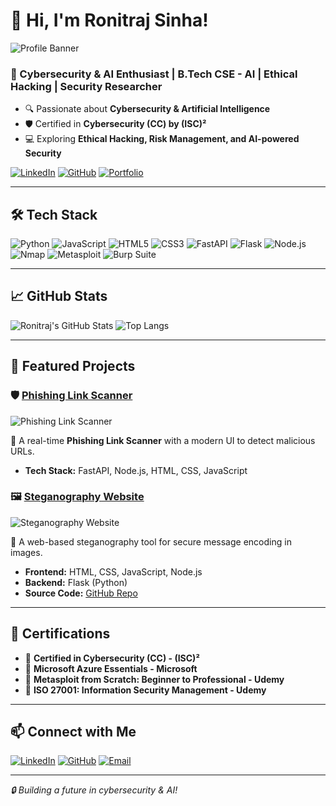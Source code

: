# **👋 Hi, I'm Ronitraj Sinha!**

![Profile Banner](https://user-images.githubusercontent.com/your-username/banner-image.png)

### **🚀 Cybersecurity & AI Enthusiast | B.Tech CSE - AI | Ethical Hacking | Security Researcher**

- 🔍 Passionate about **Cybersecurity & Artificial Intelligence**
- 🛡️ Certified in **Cybersecurity (CC) by (ISC)²**
- 💻 Exploring **Ethical Hacking, Risk Management, and AI-powered Security**

[![LinkedIn](https://img.shields.io/badge/LinkedIn-Ronitraj%20Sinha-blue?style=flat&logo=linkedin)](https://www.linkedin.com/in/ronitraj-sinha/)
[![GitHub](https://img.shields.io/badge/GitHub-Ronitraj07-black?style=flat&logo=github)](https://github.com/Ronitraj07)
[![Portfolio](https://img.shields.io/badge/Portfolio-Steganography%20Website-orange?style=flat)](https://ronitraj07.github.io/stegano/)

---

## **🛠️ Tech Stack**

![Python](https://img.shields.io/badge/Python-3776AB?style=for-the-badge&logo=python&logoColor=white)
![JavaScript](https://img.shields.io/badge/JavaScript-F7DF1E?style=for-the-badge&logo=javascript&logoColor=black)
![HTML5](https://img.shields.io/badge/HTML5-E34F26?style=for-the-badge&logo=html5&logoColor=white)
![CSS3](https://img.shields.io/badge/CSS3-1572B6?style=for-the-badge&logo=css3&logoColor=white)
![FastAPI](https://img.shields.io/badge/FastAPI-009688?style=for-the-badge&logo=fastapi&logoColor=white)
![Flask](https://img.shields.io/badge/Flask-000000?style=for-the-badge&logo=flask&logoColor=white)
![Node.js](https://img.shields.io/badge/Node.js-339933?style=for-the-badge&logo=nodedotjs&logoColor=white)
![Nmap](https://img.shields.io/badge/Nmap-4682B4?style=for-the-badge&logo=nmap&logoColor=white)
![Metasploit](https://img.shields.io/badge/Metasploit-000000?style=for-the-badge&logo=metasploit&logoColor=white)
![Burp Suite](https://img.shields.io/badge/Burp%20Suite-FF6C37?style=for-the-badge&logo=burpsuite&logoColor=white)

---

## **📈 GitHub Stats**

![Ronitraj's GitHub Stats](https://github-readme-stats.vercel.app/api?username=Ronitraj07&show_icons=true&theme=radical)
![Top Langs](https://github-readme-stats.vercel.app/api/top-langs/?username=Ronitraj07&layout=compact&theme=radical)

---

## **🔬 Featured Projects**

### 🛡️ [Phishing Link Scanner](https://github.com/Ronitraj07/Brainwave_Matrix_Intern)

![Phishing Link Scanner](https://github.com/Ronitraj07/Brainwave_Matrix_Intern/raw/main/demo.gif)

🚀 A real-time **Phishing Link Scanner** with a modern UI to detect malicious URLs.

- **Tech Stack:** FastAPI, Node.js, HTML, CSS, JavaScript

### 🖼️ [Steganography Website](https://ronitraj07.github.io/stegano/)

![Steganography Website](https://github.com/Ronitraj07/steganography-website/raw/main/demo.png)

🔐 A web-based steganography tool for secure message encoding in images.

- **Frontend:** HTML, CSS, JavaScript, Node.js
- **Backend:** Flask (Python)
- **Source Code:** [GitHub Repo](https://github.com/Ronitraj07/steganography-website)

---

## **📜 Certifications**

- 🏅 **Certified in Cybersecurity (CC) - (ISC)²**
- 🏅 **Microsoft Azure Essentials - Microsoft**
- 🏅 **Metasploit from Scratch: Beginner to Professional - Udemy**
- 🏅 **ISO 27001: Information Security Management - Udemy**

---

## **📫 Connect with Me**

[![LinkedIn](https://img.shields.io/badge/LinkedIn-Ronitraj%20Sinha-blue?style=flat&logo=linkedin)](https://www.linkedin.com/in/ronitraj-sinha/)
[![GitHub](https://img.shields.io/badge/GitHub-Ronitraj07-black?style=flat&logo=github)](https://github.com/Ronitraj07)
[![Email](https://img.shields.io/badge/Email-sinharonitraj%40gmail.com-red?style=flat&logo=gmail&logoColor=white)](mailto:sinharonitraj@gmail.com)

---

*🔒 Building a future in cybersecurity & AI!*

